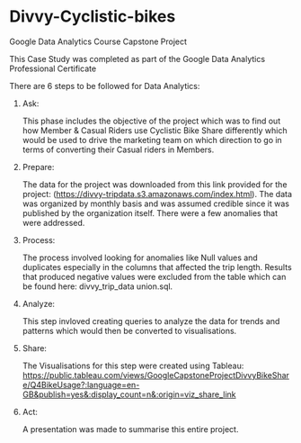 # Divvy-Cyclistic-bikes
Google Data Analytics Course Capstone Project

This Case Study was completed as part of the Google Data Analytics Professional Certificate

There are 6 steps to be followed for Data Analytics:
1. Ask:
   
   This phase includes the objective of the project which was to find out how Member & Casual Riders use 
   Cyclistic Bike Share differently which would be used to drive the marketing team on which direction 
   to go in terms of converting their Casual riders in Members.

2. Prepare: 
   
   The data for the project was downloaded from this link provided for the project:
   (https://divvy-tripdata.s3.amazonaws.com/index.html).
   The data was organized by monthly basis and was assumed credible since it was published by the 
   organization itself. There were a few anomalies that were addressed. 

3. Process:
   
   The process involved looking for anomalies like Null values and duplicates especially in the columns 
   that affected the trip length. Results that produced negative values were excluded from the table
   which can be found here: divvy_trip_data union.sql.

4. Analyze:
   
   This step invloved creating queries to analyze the data for trends and patterns which would then be 
   converted to visualisations.

5. Share:
   
   The Visualisations for this step were created using Tableau: 
   https://public.tableau.com/views/GoogleCapstoneProjectDivvyBikeShare/Q4BikeUsage?:language=en-GB&publish=yes&:display_count=n&:origin=viz_share_link

6. Act:
  
   A presentation was made to summarise this entire project.


